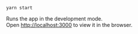 `yarn start`

Runs the app in the development mode.<br />
Open [http://localhost:3000](http://localhost:3000) to view it in the browser.

